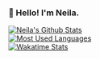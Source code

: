 
### 👋 Hello! I'm Neila.  
[![Neila's Github Stats](https://github-readme-stats-mirror.neila.vip/api/?username=neila-a&theme=default&count_private=true&show_icons=true&rank_icon=percentile&locale=cn)](https://github.com/neila-a)  
[![Most Used Languages](https://github-readme-stats-mirror.neila.vip/api/top-langs/?username=neila-a&theme=default&count_private=false&locale=cn)](https://github.com/neila-a)  
[![Wakatime Stats](https://github-readme-stats-mirror.neila.vip/api/wakatime?username=neila&locale=cn)](https://wakatime.com/@neila)
<!-- Deleted Code
    <h3>Visitor Count</h3>
    <img src="https://profile-counter.glitch.me/neila-a/count.svg" />
End -->